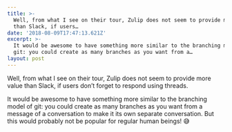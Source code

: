 ```yaml
---
title: >-
  Well, from what I see on their tour, Zulip does not seem to provide more value
  than Slack, if users…
date: '2018-08-09T17:47:13.621Z'
excerpt: >-
  It would be awesome to have something more similar to the branching model of
  git: you could create as many branches as you want from a…
layout: post
---
```

Well, from what I see on their tour, Zulip does not seem to provide more value than Slack, if users don’t forget to respond using threads.

It would be awesome to have something more similar to the branching model of git: you could create as many branches as you want from a message of a conversation to make it its own separate conversation. But this would probably not be popular for regular human beings! 😅
